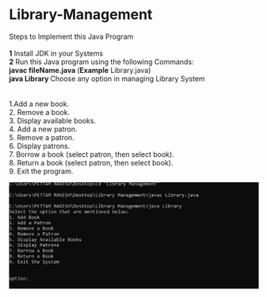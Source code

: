 # Library-Management

Steps to Implement this Java Program<br/>
<br/>
<b>1</b> Install JDK in your Systems <br/>
<b>2</b> Run this Java program using the following Commands: <br/>
<b> javac fileName.java </b>(<b>Example</b> Library.java)<br/>
<b> java Library </b>
Choose any option in managing Library System <br/>
<br/>
<br/>
1.Add a new book. <br/>
2. Remove a book.<br/>
3. Display available books.<br/>
4. Add a new patron.<br/>
5. Remove a patron.<br/>
6. Display patrons. <br/>
7. Borrow a book (select patron, then select book).<br/>
8. Return a book (select patron, then select book). <br/>
9. Exit the program.<br/>

<img src="./images/2.png" alt="alter"/>
